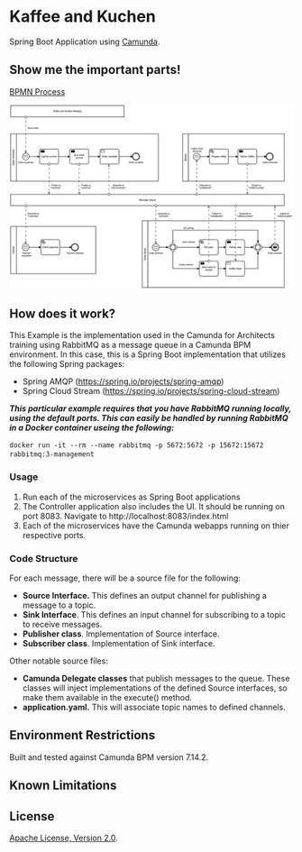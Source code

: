 # Kaffee and Kuchen
Spring Boot Application using [Camunda](http://docs.camunda.org).

## Show me the important parts!
[BPMN Process](KaffeeAndKuchenCollaboration.bpmn)

![BPMN Process](KaffeeAndKuchenCollaboration.png)

## How does it work?

This Example is the implementation used in the Camunda for Architects training using RabbitMQ as a message queue in a Camunda BPM environment.  In this case, this is a Spring Boot implementation that utilizes the following Spring packages:

- Spring AMQP (https://spring.io/projects/spring-amqp)
- Spring Cloud Stream (https://spring.io/projects/spring-cloud-stream)

***This particular example requires that you have RabbitMQ running locally, using the default ports.  This can easily be handled by running RabbitMQ in a Docker container useing the following:***

```
docker run -it --rm --name rabbitmq -p 5672:5672 -p 15672:15672 rabbitmq:3-management
```

### Usage

1. Run each of the microservices as Spring Boot applications
2. The Controller application also includes the UI.  It should be running on port 8083.  Navigate to http://localhost:8083/index.html
3. Each of the microservices have the Camunda webapps running on thier respective ports.

### Code Structure

For each message, there will be a source file for the following:

- **Source Interface.**  This defines an output channel for publishing a message to a topic.
- **Sink Interface**.  This defines an input channel for subscribing to a topic to receive messages.
- **Publisher class**.  Implementation of Source interface.
- **Subscriber class**.  Implementation of Sink interface.

Other notable source files:

- **Camunda Delegate classes** that publish messages to the queue.  These classes will inject implementations of the defined Source interfaces, so make them available in the execute() method.
- **application.yaml.**  This will associate topic names to defined channels.




## Environment Restrictions
Built and tested against Camunda BPM version 7.14.2.

## Known Limitations

## License
[Apache License, Version 2.0](http://www.apache.org/licenses/LICENSE-2.0).


